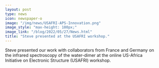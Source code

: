 ```yaml
---
layout: post
type: news
icon: newspaper-o
image: "/img/news/USAFRI-APS-Innovation.png" 
image_style: "max-height: 100px;"
image_link: "/blog/2022/05/27/News.html"
title: "Steve presented at the USAFRI workshop."
---
```


Steve presented our work with collaborators from France and Germany on the infrared spectroscopy of the water-dimer at the online US-Africa Initiative on Electronic Structure (USAFRI) workshop.

